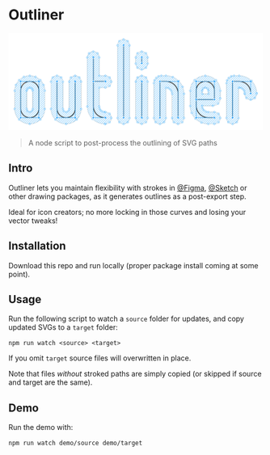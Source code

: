 # Outliner

![outliner logo](https://raw.githubusercontent.com/davestewart/outliner/master/assets/artwork/outliner-logo.png)

> A node script to post-process the outlining of SVG paths

## Intro

Outliner lets you maintain flexibility with strokes in [@Figma](https://twitter.com/figma), [@Sketch](https://twitter.com/sketch) or other drawing packages, as it generates outlines as a post-export step.

Ideal for icon creators; no more locking in those curves and losing your vector tweaks!

## Installation

Download this repo and run locally (proper package install coming at some point).

## Usage

Run the following script to watch a `source` folder for updates, and copy updated SVGs to a `target` folder:

```
npm run watch <source> <target>
```

If you omit `target` source files will overwritten in place.

Note that files *without* stroked paths are simply copied (or skipped if source and target are the same).

## Demo

Run the demo with:

```
npm run watch demo/source demo/target
```

